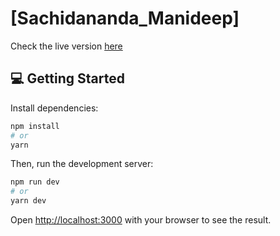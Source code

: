 # [Sachidananda_Manideep]

Check the live version [here](https://manideep-me.vercel.app)




## 💻 Getting Started

Install dependencies:

```bash
npm install
# or
yarn
```

Then, run the development server:

```bash
npm run dev
# or
yarn dev
```

Open [http://localhost:3000](http://localhost:3000) with your browser to see the result.


